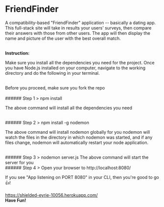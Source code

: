 # FriendFinder
<p>A compatibility-based "FriendFinder" application -- basically a dating app. This full-stack site will
take in results your users' surveys, then compare their answers with those from other users. The app 
will then display the name and picture of the user with the best overall match.</p>
<br/>
<b>Instruction:</b><br/>
<p>Make sure you install all the dependencies you need for the project.
Once you have Node.js installed on your computer, navigate to the working directory and do the following in your terminal. </p>
<br/>
Before you proceed, make sure you fork the repo
<br/>
<br/>
###### Step 1
> npm install

The above command will install all the dependencies you need

<br/>
###### Step 2
> npm install -g nodemon

The above command will install nodemon globally for you
nodemon will watch the files in the directory in which nodemon was started, and if any files 
change, nodemon will automatically restart your node application.

<br/>
###### Step 3
> nodemon server.js
The above command will start the server for you

<br/>
###### Step 4
> Open your browser to http://localhost:8080/

If you see "App listening on PORT 8080" in your CLI, then you're good to go :thumbsup:!
<br/><br/>
<a href="https://shielded-eyrie-10056.herokuapp.com/">https://shielded-eyrie-10056.herokuapp.com/</a>
<br/>
<b>Have Fun!</b>
<br/>